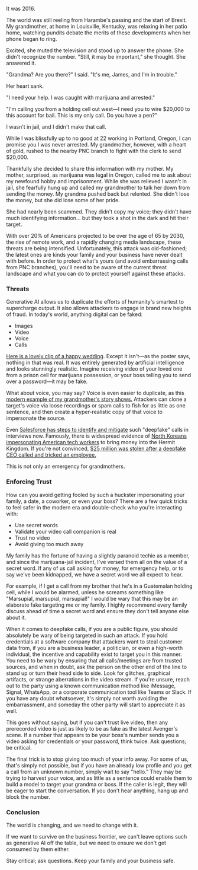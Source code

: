 It was 2016.

The world was still reeling from Harambe's passing and the start of Brexit. My grandmother, at home in Louisville, Kentucky, was relaxing in her patio home, watching pundits debate the merits of these developments when her phone began to ring.

Excited, she muted the television and stood up to answer the phone. She didn't recognize the number. "Still, it may be important," she thought. She answered it.

"Grandma? Are you there?" I said. "It's me, James, and I'm in trouble."

Her heart sank.

"I need your help. I was caught with marijuana and arrested."

"I'm calling you from a holding cell out west—I need you to wire $20,000 to this account for bail. This is my only call. Do you have a pen?"

I wasn't in jail, and I didn't make that call.

While I was blissfully up to no good at 22 working in Portland, Oregon, I can promise you I was never arrested. My grandmother, however, with a heart of gold, rushed to the nearby PNC branch to fight with the clerk to send $20,000.

Thankfully she decided to share this information with my mother. My mother, surprised, as marijuana was legal in Oregon, called me to ask about my newfound hobby and imprisonment. While she was relieved I wasn't in jail, she fearfully hung up and called my grandmother to talk her down from sending the money. My grandma pushed back but relented. She didn't lose the money, but she did lose some of her pride.

She had nearly been scammed. They didn't copy my voice; they didn't have much identifying information... but they took a shot in the dark and hit their target.

With over 20% of Americans projected to be over the age of 65 by 2030, the rise of remote work, and a rapidly changing media landscape, these threats are being intensified. Unfortunately, this attack was old-fashioned; the latest ones are kinds your family and your business have never dealt with before. In order to protect what's yours (and avoid embarrassing calls from PNC branches), you'll need to be aware of the current threat landscape and what you can do to protect yourself against these attacks.

### Threats

Generative AI allows us to duplicate the efforts of humanity's smartest to supercharge output. It also allows attackers to engage in brand new heights of fraud. In today's world, anything digital can be faked:

* Images
* Video
* Voice
* Calls

[Here is a lovely clip of a happy wedding](https://x.com/caleb_friesen2/status/1945470112133206505). Except it isn't—as the poster says, nothing in that was real. It was entirely generated by artificial intelligence and looks stunningly realistic. Imagine receiving video of your loved one from a prison cell for marijuana possession, or your boss telling you to send over a password—it may be fake.

What about voice, you may say? Voice is even easier to duplicate, as this [modern example of my grandmother's story shows.](https://www.youtube.com/watch?v=As4nS5aOVnw) Attackers can clone a target's voice via loose recordings or spam calls to fish for as little as one sentence, and then create a hyper-realistic copy of that voice to impersonate the source.

Even [Salesforce has steps to identify and mitigate](https://indeedinc.my.site.com/employerSupport1/s/article/How-to-spot-a-deepfake-during-a-video-interview?language=en_US) such "deepfake" calls in interviews now. Famously, there is widespread evidence of [North Koreans impersonating American tech workers](https://www.politico.com/news/2025/05/12/north-korea-remote-workers-us-tech-companies-00340208) to bring money into the Hermit Kingdom. If you're not convinced, [$25 million was stolen after a deepfake CEO called and tricked an employee.](https://www.cnn.com/2024/02/04/asia/deepfake-cfo-scam-hong-kong-intl-hnk)

This is not only an emergency for grandmothers.
    
### Enforcing Trust

How can you avoid getting fooled by such a huckster impersonating your family, a date, a coworker, or even your boss? There are a few quick tricks to feel safer in the modern era and double-check who you're interacting with:

* Use secret words
* Validate your video call companion is real
* Trust no video
* Avoid giving too much away

My family has the fortune of having a slightly paranoid techie as a member, and since the marijuana-jail incident, I've versed them all on the value of a secret word. If any of us call asking for money, for emergency help, or to say we've been kidnapped, we have a secret word we all expect to hear.

For example, if I get a call from my brother that he's in a Guatemalan holding cell, while I would be alarmed, unless he screams something like "Marsupial, marsupial, marsupial!" I would be wary that this may be an elaborate fake targeting me or my family. I highly recommend every family discuss ahead of time a secret word and ensure they don't tell anyone else about it.

When it comes to deepfake calls, if you are a public figure, you should absolutely be wary of being targeted in such an attack. If you hold credentials at a software company that attackers want to steal customer data from, if you are a business leader, a politician, or even a high-worth individual, the incentive and capability exist to target you in this manner. You need to be wary by ensuring that all calls/meetings are from trusted sources, and when in doubt, ask the person on the other end of the line to stand up or turn their head side to side. Look for glitches, graphical artifacts, or strange aberrations in the video stream. If you're unsure, reach out to the party using a known communication method like iMessage, Signal, WhatsApp, or a corporate communication tool like Teams or Slack. If you have any doubt whatsoever, it's simply not worth avoiding the embarrassment, and someday the other party will start to appreciate it as well.

This goes without saying, but if you can't trust live video, then any prerecorded video is just as likely to be as fake as the latest Avenger's scene. If a number that appears to be your boss's number sends you a video asking for credentials or your password, think twice. Ask questions; be critical.

The final trick is to stop giving too much of your info away. For some of us, that's simply not possible, but if you have an already low profile and you get a call from an unknown number, simply wait to say "hello." They may be trying to harvest your voice, and as little as a sentence could enable them to build a model to target your grandma or boss. If the caller is legit, they will be eager to start the conversation. If you don't hear anything, hang up and block the number.

### Conclusion

The world is changing, and we need to change with it.

If we want to survive on the business frontier, we can't leave options such as generative AI off the table, but we need to ensure we don't get consumed by them either.

Stay critical; ask questions. Keep your family and your business safe.
